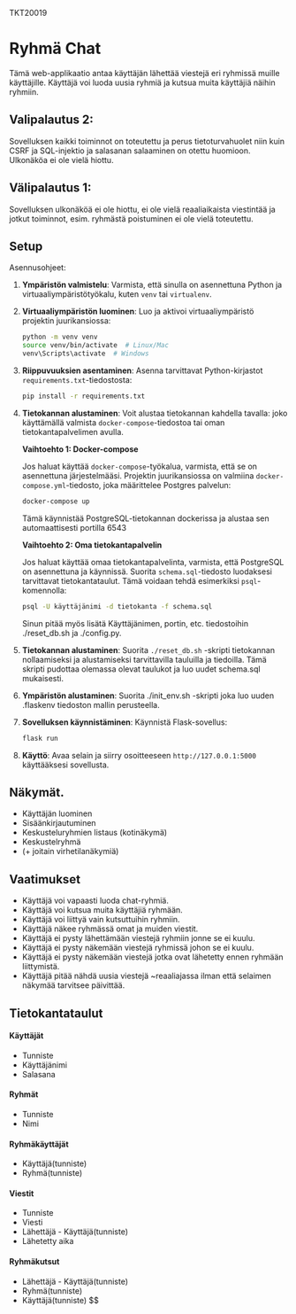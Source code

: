 TKT20019

# Ryhmä Chat

Tämä web-applikaatio antaa käyttäjän lähettää viestejä eri ryhmissä muille käyttäjille. Käyttäjä voi luoda uusia ryhmiä ja kutsua muita käyttäjiä näihin ryhmiin.

## Valipalautus 2:

Sovelluksen kaikki toiminnot on toteutettu ja perus tietoturvahuolet niin kuin CSRF ja SQL-injektio ja salasanan salaaminen on otettu huomioon. Ulkonäköa ei ole vielä hiottu.

## Välipalautus 1:

Sovelluksen ulkonäköä ei ole hiottu, ei ole vielä reaaliaikaista viestintää ja jotkut toiminnot, esim. ryhmästä poistuminen ei ole vielä toteutettu.

## Setup

Asennusohjeet:

1. **Ympäristön valmistelu**: Varmista, että sinulla on asennettuna Python ja virtuaaliympäristötyökalu, kuten `venv` tai `virtualenv`.

2. **Virtuaaliympäristön luominen**: Luo ja aktivoi virtuaaliympäristö projektin juurikansiossa:

   ```bash
   python -m venv venv
   source venv/bin/activate  # Linux/Mac
   venv\Scripts\activate  # Windows
   ```

3. **Riippuvuuksien asentaminen**: Asenna tarvittavat Python-kirjastot `requirements.txt`-tiedostosta:

   ```bash
   pip install -r requirements.txt
   ```

4. **Tietokannan alustaminen**: Voit alustaa tietokannan kahdella tavalla: joko käyttämällä valmista `docker-compose`-tiedostoa tai oman tietokantapalvelimen avulla.

   **Vaihtoehto 1: Docker-compose**

   Jos haluat käyttää `docker-compose`-työkalua, varmista, että se on asennettuna järjestelmääsi. Projektin juurikansiossa on valmiina `docker-compose.yml`-tiedosto, joka määrittelee Postgres palvelun:

   ```bash
   docker-compose up
   ```

   Tämä käynnistää PostgreSQL-tietokannan dockerissa ja alustaa sen automaattisesti portilla 6543

   **Vaihtoehto 2: Oma tietokantapalvelin**

   Jos haluat käyttää omaa tietokantapalvelinta, varmista, että PostgreSQL on asennettuna ja käynnissä. Suorita `schema.sql`-tiedosto luodaksesi tarvittavat tietokantataulut. Tämä voidaan tehdä esimerkiksi `psql`-komennolla:

   ```bash
   psql -U käyttäjänimi -d tietokanta -f schema.sql
   ```

   Sinun pitää myös lisätä Käyttäjänimen, portin, etc. tiedostoihin ./reset_db.sh ja ./config.py.

5. **Tietokannan alustaminen**:
   Suorita `./reset_db.sh` -skripti tietokannan nollaamiseksi ja alustamiseksi tarvittavilla tauluilla ja tiedoilla. Tämä skripti pudottaa olemassa olevat taulukot ja luo uudet schema.sql mukaisesti.

6. **Ympäristön alustaminen**:
   Suorita ./init_env.sh -skripti joka luo uuden .flaskenv tiedoston mallin perusteella.

7. **Sovelluksen käynnistäminen**: Käynnistä Flask-sovellus:

   ```bash
   flask run
   ```

8. **Käyttö**: Avaa selain ja siirry osoitteeseen `http://127.0.0.1:5000` käyttääksesi sovellusta.

## Näkymät.

- Käyttäjän luominen
- Sisäänkirjautuminen
- Keskusteluryhmien listaus (kotinäkymä)
- Keskustelryhmä
- (\+ joitain virhetilanäkymiä)

## Vaatimukset

- Käyttäjä voi vapaasti luoda chat-ryhmiä.
- Käyttäjä voi kutsua muita käyttäjiä ryhmään.
- Käyttäjä voi liittyä vain kutsuttuihin ryhmiin.
- Käyttäjä näkee ryhmässä omat ja muiden viestit.
- Käyttäjä ei pysty lähettämään viestejä ryhmiin jonne se ei kuulu.
- Käyttäjä ei pysty näkemään viestejä ryhmissä johon se ei kuulu.
- Käyttäjä ei pysty näkemään viestejä jotka ovat lähetetty ennen ryhmään liittymistä.
- Käyttäjä pitää nähdä uusia viestejä ~reaaliajassa ilman että selaimen näkymää tarvitsee päivittää.

## Tietokantataulut

#### Käyttäjät

- Tunniste
- Käyttäjänimi
- Salasana

#### Ryhmät

- Tunniste
- Nimi

#### Ryhmäkäyttäjät

- Käyttäjä(tunniste)
- Ryhmä(tunniste)

#### Viestit

- Tunniste
- Viesti
- Lähettäjä - Käyttäjä(tunniste)
- Lähetetty aika

#### Ryhmäkutsut

- Lähettäjä - Käyttäjä(tunniste)
- Ryhmä(tunniste)
- Käyttäjä(tunniste)
  $$
